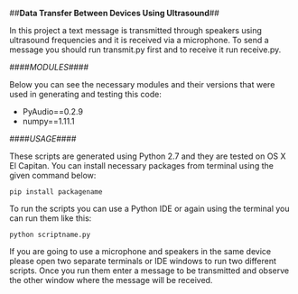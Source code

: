 ##**Data Transfer Between Devices Using Ultrasound**##

In this project a text message is transmitted through speakers using ultrasound frequencies and it is received via a microphone. To send a message you should run transmit.py first and to receive it run receive.py.

####*MODULES*####

Below you can see the necessary modules and their versions that were used in generating and testing this code:

- PyAudio==0.2.9
- numpy==1.11.1

####*USAGE*####

These scripts are generated using Python 2.7 and they are tested on OS X El Capitan. You can install necessary packages from terminal using the given command below:

`pip install packagename`

To run the scripts you can use a Python IDE or again using the terminal you can run them like this:

`python scriptname.py`

If you are going to use a microphone and speakers in the same device please open two separate terminals or IDE windows to run two different scripts. Once you run them enter a message to be transmitted and observe the other window where the message will be received.
